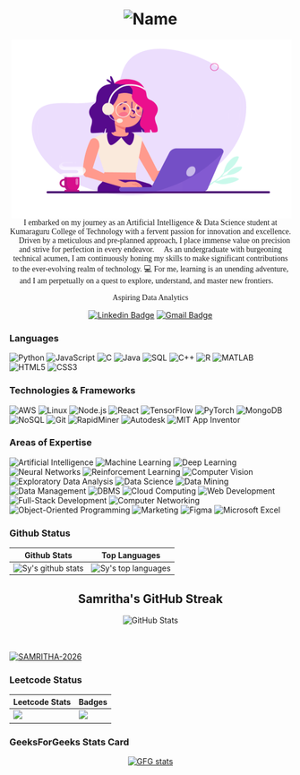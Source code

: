 <h1 align="center">
  <img src="https://raw.github.com/SAMRITHA-2026/SAMRITHA-2026/master/name.png" alt="Name" />
</h1>


<img align="right" alt="GIF" src="./Profile.gif" width="500" height="320" />

<p align="center" style="font-family: 'Times New Roman', Times, serif;">
    I embarked on my journey as an Artificial Intelligence & Data Science student at Kumaraguru College of Technology with a fervent passion for innovation and excellence. 🚀 Driven by a meticulous and pre-planned approach, I place immense value on precision and strive for perfection in every endeavor. 🎯 As an undergraduate with burgeoning technical acumen, I am continuously honing my skills to make significant contributions to the ever-evolving realm of technology. 💻 For me, learning is an unending adventure, and I am perpetually on a quest to explore, understand, and master new frontiers. 🌟
</p>
<p align="center" style="font-family: 'Times New Roman', Times, serif;">
    Aspiring Data Analytics
</p>


<div align="center">
  
  [![Linkedin Badge](https://img.shields.io/badge/-samritha-blue?style=flat-square&logo=Linkedin&logoColor=white&link=https://www.linkedin.com/in/samritha-s-5a04b4253/)](https://www.linkedin.com/in/samritha-s-5a04b4253/)
  [![Gmail Badge](https://img.shields.io/badge/-samrithasabari2004@gmail.com-c14438?style=flat-square&logo=Gmail&logoColor=white&link=mailto:samrithasabari2004@gmail.com)](mailto:samrithasabari2004@gmail.com)

</div>


### Languages  
![Python](https://img.shields.io/badge/-Python-000?&logo=Python) ![JavaScript](https://img.shields.io/badge/-JavaScript-000?&logo=JavaScript) ![C](https://img.shields.io/badge/-C-000?&logo=C) ![Java](https://img.shields.io/badge/-Java-000?&logo=Java&logoColor=007396) ![SQL](https://img.shields.io/badge/-SQL-000?&logo=MySQL) ![C++](https://img.shields.io/badge/-C++-000?&logo=C%2B%2B&logoColor=00599C) ![R](https://img.shields.io/badge/-R-000?&logo=R&logoColor=276DC3) ![MATLAB](https://img.shields.io/badge/-MATLAB-000?&logo=MATLAB) ![HTML5](https://img.shields.io/badge/-HTML5-000?&logo=HTML5) ![CSS3](https://img.shields.io/badge/-CSS3-000?&logo=CSS3&logoColor=1572B6)  

### Technologies & Frameworks  
![AWS](https://img.shields.io/badge/-AWS-000?&logo=Amazon-AWS&logoColor=F90) ![Linux](https://img.shields.io/badge/-Linux-000?&logo=Linux) ![Node.js](https://img.shields.io/badge/-Node.js-000?&logo=node.js) ![React](https://img.shields.io/badge/-React-000?&logo=React) ![TensorFlow](https://img.shields.io/badge/-TensorFlow-000?&logo=TensorFlow) ![PyTorch](https://img.shields.io/badge/-PyTorch-000?&logo=PyTorch) ![MongoDB](https://img.shields.io/badge/-MongoDB-000?&logo=MongoDB) ![NoSQL](https://img.shields.io/badge/-NoSQL-000?&logo=NoSQL) ![Git](https://img.shields.io/badge/-Git-000?&logo=Git) ![RapidMiner](https://img.shields.io/badge/-RapidMiner-000?&logo=RapidMiner) ![Autodesk](https://img.shields.io/badge/-Autodesk-000?&logo=Autodesk) ![MIT App Inventor](https://img.shields.io/badge/-MIT%20App%20Inventor-000?&logo=MIT-App-Inventor)  

### Areas of Expertise  
![Artificial Intelligence](https://img.shields.io/badge/-Artificial%20Intelligence-000?&logo=Artificial-Intelligence) ![Machine Learning](https://img.shields.io/badge/-Machine%20Learning-000?&logo=Machine-Learning) ![Deep Learning](https://img.shields.io/badge/-Deep%20Learning-000?&logo=Deep-Learning) ![Neural Networks](https://img.shields.io/badge/-Neural%20Networks-000?&logo=Neural-Networks) ![Reinforcement Learning](https://img.shields.io/badge/-Reinforcement%20Learning-000?&logo=Reinforcement-Learning) ![Computer Vision](https://img.shields.io/badge/-Computer%20Vision-000?&logo=Computer-Vision) ![Exploratory Data Analysis](https://img.shields.io/badge/-Exploratory%20Data%20Analysis-000?&logo=EDA) ![Data Science](https://img.shields.io/badge/-Data%20Science-000?&logo=Data-Science) ![Data Mining](https://img.shields.io/badge/-Data%20Mining-000?&logo=Data-Mining) ![Data Management](https://img.shields.io/badge/-Data%20Management-000?&logo=Data-Management) ![DBMS](https://img.shields.io/badge/-DBMS-000?&logo=DBMS) ![Cloud Computing](https://img.shields.io/badge/-Cloud%20Computing-000?&logo=Cloud-Computing) ![Web Development](https://img.shields.io/badge/-Web%20Development-000?&logo=Web-Development) ![Full-Stack Development](https://img.shields.io/badge/-Full--Stack%20Development-000?&logo=Full-Stack-Development) ![Computer Networking](https://img.shields.io/badge/-Computer%20Networking-000?&logo=Computer-Networking) ![Object-Oriented Programming](https://img.shields.io/badge/-Object--Oriented%20Programming-000?&logo=OOP) ![Marketing](https://img.shields.io/badge/-Marketing-000?&logo=Marketing) ![Figma](https://img.shields.io/badge/-Figma-000?&logo=Figma) ![Microsoft Excel](https://img.shields.io/badge/-Microsoft%20Excel-000?&logo=Microsoft-Excel)  


### Github Status

| Github Stats | Top Languages |
| --- | --- |
| ![Sy's github stats](https://github-readme-stats.vercel.app/api?username=SAMRITHA-2026&show_icons=true&title_color=f6c32c&icon_color=f6c32c&text_color=9f9f9f&bg_color=151515&count_private=true) | ![Sy's top languages](https://github-readme-stats.vercel.app/api/top-langs/?username=SAMRITHA-2026&show_icons=true&title_color=f6c32c&icon_color=f6c32c&text_color=9f9f9f&bg_color=151515&count_private=true&layout=compact) |


<h2 style="text-align: center;">Samritha's GitHub Streak</h2>
<div style="text-align: center;">
    <img src="https://github-readme-streak-stats.herokuapp.com/?user=SAMRITHA-2026" alt="GitHub Stats" />
</div>
<br/><br/>


<p align="left"> <a href="https://github.com/ryo-ma/github-profile-trophy"><img src="https://github-profile-trophy.vercel.app/?username=SAMRITHA-2026" alt="SAMRITHA-2026" /></a> </p>

### Leetcode Status

| Leetcode Stats | Badges |
| --- | --- |
| ![](https://leetcard.jacoblin.cool/SAMRITHA-2026?theme=dark,unicorn) | ![](https://leetcode-badge-showcase.vercel.app/api?username=SAMRITHA-2026&theme=nightowl&animated=true) |

### GeeksForGeeks Stats Card

<p align="center"> <a href="https://www.geeksforgeeks.org/user/samrithasess6q/"><img src="https://geeks-for-geeks-stats-card.vercel.app/?username=samrithasess6q" alt="GFG stats"/></a></p>

              

